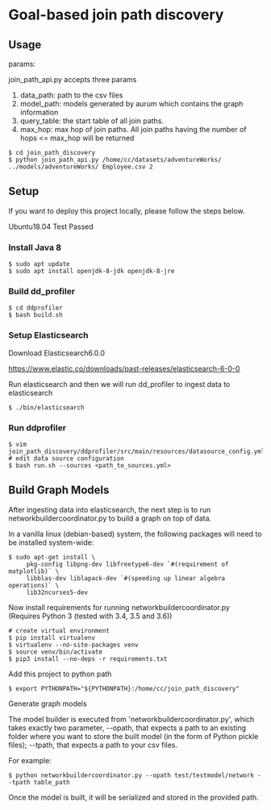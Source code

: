# Goal-based join path discovery

## Usage
params:

join_path_api.py accepts three params

1. data_path: path to the csv files
2. model_path: models generated by aurum which contains the graph information
3. query_table: the start table of all join paths.
4. max_hop: max hop of join paths. All join paths having the number of hops <= max_hop will be returned
```shell
$ cd join_path_discovery
$ python join_path_api.py /home/cc/datasets/adventureWorks/ ../models/adventureWorks/ Employee.csv 2
```

## Setup
If you want to deploy this project locally, please follow the steps below.

Ubuntu18.04 Test Passed
### Install Java 8
```shell
$ sudo apt update
$ sudo apt install openjdk-8-jdk openjdk-8-jre
```

### Build dd_profiler
```shell
$ cd ddprofiler
$ bash build.sh
```

### Setup Elasticsearch
Download Elasticsearch6.0.0

https://www.elastic.co/downloads/past-releases/elasticsearch-6-0-0

Run elasticsearch and then we will run dd_profiler to ingest data to elasticsearch
```shell
$ ./bin/elasticsearch
```

### Run ddprofiler
```shell
$ vim join_path_discovery/ddprofiler/src/main/resources/datasource_config.yml # edit data source configuration
$ bash run.sh --sources <path_to_sources.yml>
```

## Build Graph Models
After ingesting data into elasticsearch, the next step is to run networkbuildercoordinator.py to build a graph on top of data.

In a vanilla linux (debian-based) system, the following packages will need to be installed system-wide:
```shell
$ sudo apt-get install \
     pkg-config libpng-dev libfreetype6-dev `#(requirement of matplotlib)` \
     libblas-dev liblapack-dev `#(speeding up linear algebra operations)` \
     lib32ncurses5-dev
```
Now install requirements for running networkbuildercoordinator.py (Requires Python 3 (tested with 3.4, 3.5 and 3.6))
```shell
# create virtual environment
$ pip install virtualenv
$ virtualenv --no-site-packages venv
$ source venv/bin/activate 
$ pip3 install --no-deps -r requirements.txt
```

Add this project to python path
```shell
$ export PYTHONPATH="${PYTHONPATH}:/home/cc/join_path_discovery"
```

Generate graph models

The model builder is executed from 'networkbuildercoordinator.py', which takes exactly two parameter, --opath, that expects a path to an existing folder where you want to store the built model (in the form of Python pickle files); --tpath, that expects a path to your csv files.

For example:

```shell
$ python networkbuildercoordinator.py --opath test/testmodel/network --tpath table_path
```
Once the model is built, it will be serialized and stored in the provided path.